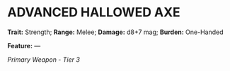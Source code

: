 ﻿# ADVANCED HALLOWED AXE

**Trait:** Strength; **Range:** Melee; **Damage:** d8+7 mag; **Burden:** One-Handed

**Feature:** —

*Primary Weapon - Tier 3*
